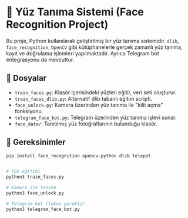 # 🧠 Yüz Tanıma Sistemi (Face Recognition Project)

Bu proje, Python kullanılarak geliştirilmiş bir yüz tanıma sistemidir. `dlib`, `face_recognition`, `OpenCV` gibi kütüphanelerle gerçek zamanlı yüz tanıma, kayıt ve doğrulama işlemleri yapılmaktadır. Ayrıca Telegram bot entegrasyonu da mevcuttur.

## 🚀 Dosyalar
- `train_faces.py`: Klasör içerisindeki yüzleri eğitir, veri seti oluşturur.
- `train_faces_dlib.py`: Alternatif dlib tabanlı eğitim scripti.
- `face_unlock.py`: Kamera üzerinden yüz tanıma ile "kilit açma" fonksiyonu.
- `telegram_face_bot.py`: Telegram üzerinden yüz tanıma işlevi sunar.
- `face_data/`: Tanıtılmış yüz fotoğraflarının bulunduğu klasör.

## 🧰 Gereksinimler
```bash
pip install face_recognition opencv-python dlib telepot


# Yüz eğitimi
python3 train_faces.py

# Kamera ile tanıma
python3 face_unlock.py

# Telegram bot (token gerekli)
python3 telegram_face_bot.py
